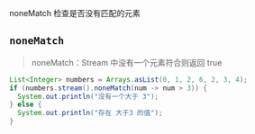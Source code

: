 noneMatch 检查是否没有匹配的元素

## `noneMatch`

> noneMatch：Stream 中没有一个元素符合则返回 true

```java
List<Integer> numbers = Arrays.asList(0, 1, 2, 6, 2, 3, 4);
if (numbers.stream().noneMatch(num -> num > 3)) {
  System.out.println("没有一个大于 3");
} else {
  System.out.println("存在 大于3 的值");
}
```

